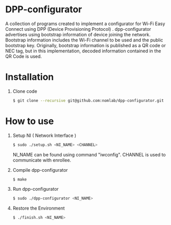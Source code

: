 # DPP-configurator

A collection of programs created to implement a configurator for Wi-Fi Easy Connect using DPP (Device Provisioning Protocol) . dpp-configurator advertises using bootstrap information of device joining the network. Bootstrap information includes the Wi-Fi channel to be used and the public bootstrap key. Originally, bootstrap information is published as a QR code or NEC tag, but in this implementation, decoded information contained in the QR Code is used.  

# Installation 
1. Clone code
   ```bash
   $ git clone --recursive git@github.com:nomlab/dpp-configurator.git
   ```

# How to use
1. Setup NI ( Network Interface )
   ```bash
   $ sudo ./setup.sh <NI_NAME> <CHANNEL>
   ```
   NI_NAME can be found using command "iwconfig".
   CHANNEL is used to communicate with enrollee.

2. Compile dpp-configurator
   ```bash
   $ make
   ```

3. Run dpp-configurator
   ```bash
   $ sudo ./dpp-configurator <NI_NAME>
   ```

4. Restore the Environment
   ```bash
   $ ./finish.sh <NI_NAME>
   ```
   






